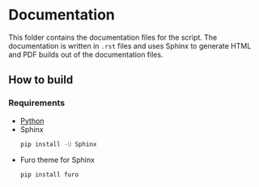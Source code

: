 # Documentation
This folder contains the documentation files for the script. The documentation is written in `.rst` files and uses Sphinx to generate HTML and PDF builds out of the documentation files.

## How to build

### Requirements
- [Python](https://www.python.org/)
- Sphinx
  ```bash
  pip install -U Sphinx
  ```
- Furo theme for Sphinx
  ```bash
  pip install furo
  ```
